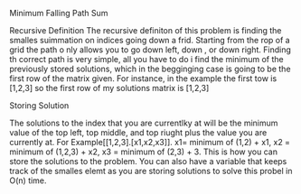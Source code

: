 Minimum Falling Path Sum

Recursive Definition
The recursive definiton of this problem is finding the smalles suimmation on indices going down a frid. Starting from the rop of a grid the path o nly allows you to go down left, down , or down right. Finding th correct path is very simple, all you have to do i find the minimum of the previously stored solutions, which in the begginging case is going to be the first row of the matrix given. For instance, in the example the first tow is [1,2,3] so the first row of my solutions matrix is [1,2,3]

Storing Solution

The solutions to the index that you are currentlky at will be the minimum value of the top left, top middle, and top riught plus the value you are currently at. For Example[[1,2,3].[x1,x2,x3]]. x1= minimum of (1,2) + x1, x2 = minimum of (1,2,3) + x2, x3 = minimum of (2,3) + 3. This is how you can store the solutions to the problem. You can also have a variable that keeps track of the smalles elemt as you are storing solutions to solve this probel in O(n) time.
